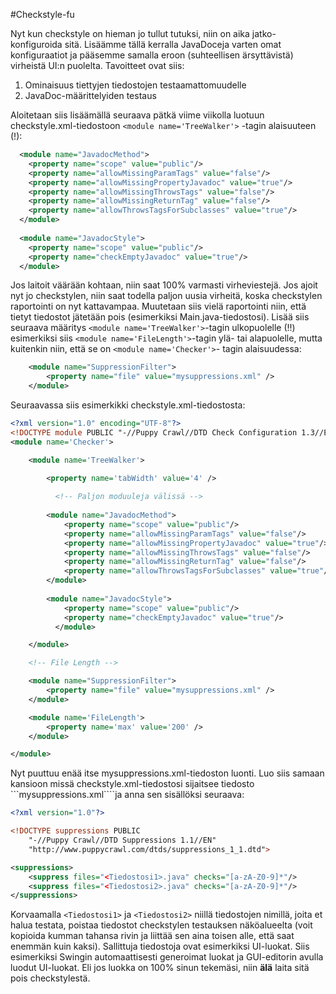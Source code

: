 #Checkstyle-fu

Nyt kun checkstyle on hieman jo tullut tutuksi, niin on aika jatko-konfiguroida sitä. Lisäämme tällä kerralla JavaDoceja varten omat
konfiguraatiot ja pääsemme samalla eroon (suhteellisen ärsyttävistä) virheistä UI:n puolelta. Tavoitteet ovat siis:

1. Ominaisuus tiettyjen tiedostojen testaamattomuudelle
2. JavaDoc-määrittelyiden testaus

Aloitetaan siis lisäämällä seuraava pätkä viime viikolla luotuun checkstyle.xml-tiedostoon ```<module name='TreeWalker'>``` -tagin alaisuuteen (!): 

```xml
  <module name="JavadocMethod">
    <property name="scope" value="public"/>
    <property name="allowMissingParamTags" value="false"/>
    <property name="allowMissingPropertyJavadoc" value="true"/>
    <property name="allowMissingThrowsTags" value="false"/>
    <property name="allowMissingReturnTag" value="false"/>
    <property name="allowThrowsTagsForSubclasses" value="true"/>
  </module>
        
  <module name="JavadocStyle">
    <property name="scope" value="public"/>
    <property name="checkEmptyJavadoc" value="true"/>
  </module>
```

Jos laitoit väärään kohtaan, niin saat 100% varmasti virheviestejä. Jos ajoit nyt jo checkstylen, niin saat todella paljon uusia 
virheitä, koska checkstylen raportointi on nyt kattavampaa. Muutetaan siis vielä raportointi niin, että tietyt tiedostot
jätetään pois (esimerkiksi Main.java-tiedostosi). Lisää siis seuraava määritys ```<module name='TreeWalker'>```-tagin ulkopuolelle (!!)
esimerkiksi siis ```<module name='FileLength'>```-tagin ylä- tai alapuolelle, mutta kuitenkin niin, että se on ```<module name='Checker'>```-
tagin alaisuudessa:

```xml
    <module name="SuppressionFilter">
    	<property name="file" value="mysuppressions.xml" />
    </module>
```


Seuraavassa siis esimerkikki checkstyle.xml-tiedostosta: 

```xml
<?xml version="1.0" encoding="UTF-8"?>
<!DOCTYPE module PUBLIC "-//Puppy Crawl//DTD Check Configuration 1.3//EN" "http://www.puppycrawl.com/dtds/configuration_1_3.dtd">
<module name='Checker'>

    <module name='TreeWalker'>

        <property name='tabWidth' value='4' />
	      
	      <!-- Paljon moduuleja välissä -->
        
        <module name="JavadocMethod">
            <property name="scope" value="public"/>
            <property name="allowMissingParamTags" value="false"/>
            <property name="allowMissingPropertyJavadoc" value="true"/>
            <property name="allowMissingThrowsTags" value="false"/>
            <property name="allowMissingReturnTag" value="false"/>
            <property name="allowThrowsTagsForSubclasses" value="true"/>
        </module>
        
        <module name="JavadocStyle">
   		    <property name="scope" value="public"/>
   		    <property name="checkEmptyJavadoc" value="true"/>
	      </module>

    </module>

    <!-- File Length -->

    <module name="SuppressionFilter">
    	<property name="file" value="mysuppressions.xml" />
    </module>

    <module name='FileLength'>
        <property name='max' value='200' />
    </module>

</module>
```

Nyt puuttuu enää itse mysuppressions.xml-tiedoston luonti. Luo siis samaan kansioon missä checkstyle.xml-tiedostosi sijaitsee tiedosto
```mysuppressions.xml````ja anna sen sisällöksi seuraava:

```xml
<?xml version="1.0"?>

<!DOCTYPE suppressions PUBLIC
    "-//Puppy Crawl//DTD Suppressions 1.1//EN"
    "http://www.puppycrawl.com/dtds/suppressions_1_1.dtd">

<suppressions>
    <suppress files="<Tiedostosi1>.java" checks="[a-zA-Z0-9]*"/>
    <suppress files="<Tiedostosi2>.java" checks="[a-zA-Z0-9]*"/>
</suppressions>
```

Korvaamalla `<Tiedostosi1>` ja `<Tiedostosi2>` niillä tiedostojen nimillä, joita et halua testata, poistaa tiedostot checkstylen 
testauksen näköalueelta (voit kopioida kumman tahansa rivin ja liittää sen aina toisen alle, että saat enemmän kuin kaksi). 
Sallittuja tiedostoja ovat esimerkiksi UI-luokat. Siis esimerkiksi Swingin automaattisesti generoimat luokat ja GUI-editorin
avulla luodut UI-luokat. Eli jos luokka on 100% sinun tekemäsi, niin **älä** laita sitä pois checkstylestä.
